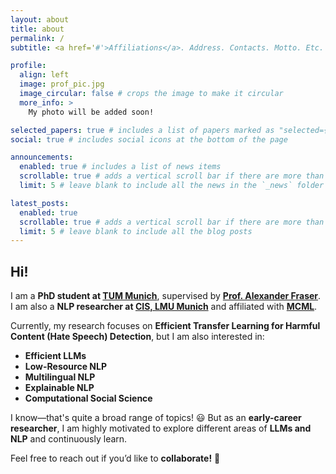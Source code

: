 ```yaml
---
layout: about
title: about
permalink: /
subtitle: <a href='#'>Affiliations</a>. Address. Contacts. Motto. Etc.

profile:
  align: left
  image: prof_pic.jpg
  image_circular: false # crops the image to make it circular
  more_info: >
    My photo will be added soon! 

selected_papers: true # includes a list of papers marked as "selected={true}"
social: true # includes social icons at the bottom of the page

announcements:
  enabled: true # includes a list of news items
  scrollable: true # adds a vertical scroll bar if there are more than 3 news items
  limit: 5 # leave blank to include all the news in the `_news` folder

latest_posts:
  enabled: true
  scrollable: true # adds a vertical scroll bar if there are more than 3 new posts items
  limit: 5 # leave blank to include all the blog posts
---
```


## Hi!   

I am a **PhD student at [TUM Munich](https://www.cit.tum.de/cit/startseite/)**, supervised by **[Prof. Alexander Fraser](https://alexfraser.github.io/)**.  
I am also a **NLP researcher at [CIS, LMU Munich](https://www.cis.uni-muenchen.de/)** and affiliated with **[MCML](https://mcml.ai/)**.  

Currently, my research focuses on **Efficient Transfer Learning for Harmful Content (Hate Speech) Detection**, but I am also interested in:  

- **Efficient LLMs**  
- **Low-Resource NLP**  
- **Multilingual NLP**  
- **Explainable NLP**  
- **Computational Social Science**  

I know—that's quite a broad range of topics! 😃 But as an **early-career researcher**, I am highly motivated to explore different areas of **LLMs and NLP** and continuously learn.  

Feel free to reach out if you’d like to **collaborate!** 🚀  

